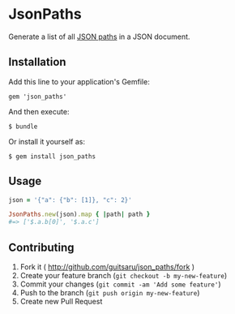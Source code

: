 # JsonPaths

Generate a list of all [JSON paths](http://goessner.net/articles/JsonPath/) in a JSON document.

## Installation

Add this line to your application's Gemfile:

    gem 'json_paths'

And then execute:

    $ bundle

Or install it yourself as:

    $ gem install json_paths

## Usage

```ruby
json = '{"a": {"b": [1]}, "c": 2}'

JsonPaths.new(json).map { |path| path }
#=> ['$.a.b[0]', '$.a.c']
```

## Contributing

1. Fork it ( http://github.com/guitsaru/json_paths/fork )
2. Create your feature branch (`git checkout -b my-new-feature`)
3. Commit your changes (`git commit -am 'Add some feature'`)
4. Push to the branch (`git push origin my-new-feature`)
5. Create new Pull Request
